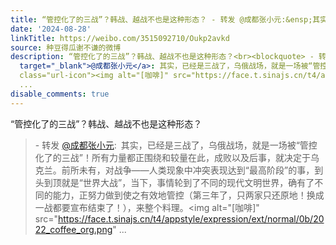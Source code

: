 ```yaml
---
title: “管控化了的三战”？韩战、越战不也是这种形态？ - 转发 @成都张小元:&ensp;其实，已经是三战了，乌俄战场，就是一场被“管控化了的三战”！所有力量都正围绕和...
date: '2024-08-28'
linkTitle: https://weibo.com/3515092710/Oukp2avkd
source: 种豆得瓜谢不谦的微博
description: “管控化了的三战”？韩战、越战不也是这种形态？<br><blockquote> - 转发 <a href="https://weibo.com/1672494390"
  target="_blank">@成都张小元</a>: 其实，已经是三战了，乌俄战场，就是一场被“管控化了的三战”！所有力量都正围绕和较量在此，成败以及后事，就决定于乌克兰。前所未有，对战争——人类现象中冲突表现达到“最高阶段”的事，到头到顶就是“世界大战”，当下，事情轮到了不同的现代文明世界，确有了不同的能力，正努力做到使之有效地管控（第三年了，只两家只还原地！换成一战都要宣布结束了！），来整个料理。<span
  class="url-icon"><img alt="[咖啡]" src="https://face.t.sinajs.cn/t4/appstyle/expression/ext/normal/0b/2022_coffee_org.png"
  ...
disable_comments: true
---
```

“管控化了的三战”？韩战、越战不也是这种形态？<br><blockquote> - 转发 <a href="https://weibo.com/1672494390" target="_blank">@成都张小元</a>: 其实，已经是三战了，乌俄战场，就是一场被“管控化了的三战”！所有力量都正围绕和较量在此，成败以及后事，就决定于乌克兰。前所未有，对战争——人类现象中冲突表现达到“最高阶段”的事，到头到顶就是“世界大战”，当下，事情轮到了不同的现代文明世界，确有了不同的能力，正努力做到使之有效地管控（第三年了，只两家只还原地！换成一战都要宣布结束了！），来整个料理。<span class="url-icon"><img alt="[咖啡]" src="https://face.t.sinajs.cn/t4/appstyle/expression/ext/normal/0b/2022_coffee_org.png" ...